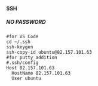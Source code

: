 #### SSH

##### NO PASSWORD

[Reference url]: https://www.cnblogs.com/pzzrudlf/articles/12287162.html

```shell
#for VS Code
cd ~/.ssh
ssh-keygen
ssh-copy-id ubuntu@82.157.101.63
#for putty addition
#.ssh/config
Host 82.157.101.63
  HostName 82.157.101.63
  User ubuntu
```
